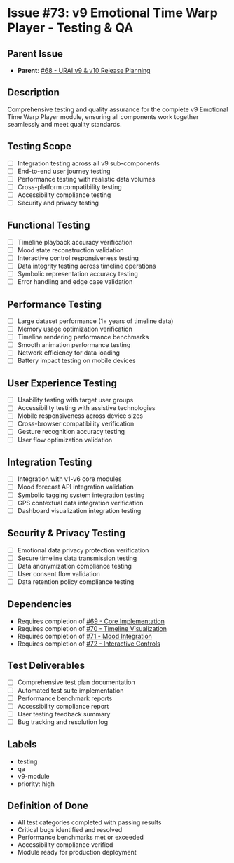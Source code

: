# Issue #73: v9 Emotional Time Warp Player - Testing & QA

## Parent Issue
- **Parent**: [#68 - URAI v9 & v10 Release Planning](68-urai-v9-v10-release-planning-parent.md)

## Description
Comprehensive testing and quality assurance for the complete v9 Emotional Time Warp Player module, ensuring all components work together seamlessly and meet quality standards.

## Testing Scope
- [ ] Integration testing across all v9 sub-components
- [ ] End-to-end user journey testing
- [ ] Performance testing with realistic data volumes
- [ ] Cross-platform compatibility testing
- [ ] Accessibility compliance testing
- [ ] Security and privacy testing

## Functional Testing
- [ ] Timeline playback accuracy verification
- [ ] Mood state reconstruction validation
- [ ] Interactive control responsiveness testing
- [ ] Data integrity testing across timeline operations
- [ ] Symbolic representation accuracy testing
- [ ] Error handling and edge case validation

## Performance Testing
- [ ] Large dataset performance (1+ years of timeline data)
- [ ] Memory usage optimization verification
- [ ] Timeline rendering performance benchmarks
- [ ] Smooth animation performance testing
- [ ] Network efficiency for data loading
- [ ] Battery impact testing on mobile devices

## User Experience Testing
- [ ] Usability testing with target user groups
- [ ] Accessibility testing with assistive technologies
- [ ] Mobile responsiveness across device sizes
- [ ] Cross-browser compatibility verification
- [ ] Gesture recognition accuracy testing
- [ ] User flow optimization validation

## Integration Testing
- [ ] Integration with v1-v6 core modules
- [ ] Mood forecast API integration validation
- [ ] Symbolic tagging system integration testing
- [ ] GPS contextual data integration verification
- [ ] Dashboard visualization integration testing

## Security & Privacy Testing
- [ ] Emotional data privacy protection verification
- [ ] Secure timeline data transmission testing
- [ ] Data anonymization compliance testing
- [ ] User consent flow validation
- [ ] Data retention policy compliance testing

## Dependencies
- Requires completion of [#69 - Core Implementation](69-v9-emotional-time-warp-player-core.md)
- Requires completion of [#70 - Timeline Visualization](70-v9-emotional-time-warp-timeline-viz.md)
- Requires completion of [#71 - Mood Integration](71-v9-emotional-time-warp-mood-integration.md)
- Requires completion of [#72 - Interactive Controls](72-v9-emotional-time-warp-interactive-controls.md)

## Test Deliverables
- [ ] Comprehensive test plan documentation
- [ ] Automated test suite implementation
- [ ] Performance benchmark reports
- [ ] Accessibility compliance report
- [ ] User testing feedback summary
- [ ] Bug tracking and resolution log

## Labels
- testing
- qa
- v9-module
- priority: high

## Definition of Done
- All test categories completed with passing results
- Critical bugs identified and resolved
- Performance benchmarks met or exceeded
- Accessibility compliance verified
- Module ready for production deployment